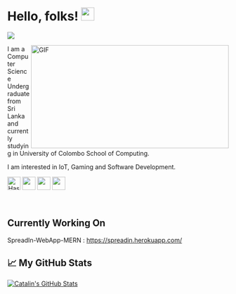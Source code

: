 # Hello, folks! <img src="https://raw.githubusercontent.com/MartinHeinz/MartinHeinz/master/wave.gif" width="30px">

![](https://visitor-badge.glitch.me/badge?page_id=hashan99)

<img align="right" alt="GIF" src="https://media.giphy.com/media/f3iwJFOVOwuy7K6FFw/giphy.gif" width="450" height="235" />

I am a Computer Science Undergraduate from Sri Lanka and currently studying in University of Colombo School of Computing.

I am interested in IoT, Gaming and Software Development. 

<!--<a href="https://www.facebook.com/hashan.c.kumarasinghe/"><img height="30" src="https://1.bp.blogspot.com/-WSdqH3gMHDk/U-xndvvQYrI/AAAAAAAABwg/9OLHbIjiTF8/s1600/facebook%2Blogo%2Bpng%2Btransparent%2Bbackground.png?raw=true"></a>-->
<a href="https://dev.to/hashan99"><img src="https://res.cloudinary.com/db957qd0z/image/upload/v1608641948/logos/dev-lite_mv4etz.png" alt="Hashan Kumarasinghe's DEV Profile" height="30" width="30"></a>
<a href="https://www.linkedin.com/in/hashan-chandima-910049196/"><img height="30" src="https://res.cloudinary.com/db957qd0z/image/upload/v1608641948/logos/linkedin-lite_z5zdw6.png?raw=true"></a>
<a href="https://www.instagram.com/hashan_hck98/"><img height="30" src="https://res.cloudinary.com/db957qd0z/image/upload/v1608641948/logos/instagram-lite_ipn5tw.png?raw=true"></a>
<a href="https://twitter.com/hashan_99/"><img height="30" src="https://res.cloudinary.com/db957qd0z/image/upload/v1608641948/logos/twitter-lite_wlvabk.png?raw=true"></a>
<!--<a href="https://www.buymeacoffee.com/hashan99"><img height="30" src="https://user-images.githubusercontent.com/16066404/77041853-a2044100-69e0-11ea-8da6-d64822a2c72a.jpg?raw=true"></a>-->&nbsp;&nbsp;






## Currently Working On 
SpreadIn-WebApp-MERN : https://spreadin.herokuapp.com/



## &#x1f4c8; My GitHub Stats

<!--<a href="https://github.com/hashan99/hashan99">
  <img align="center" src="https://github-readme-stats.vercel.app/api/top-langs/?username=hashan99&hide=java,html&title_color=ffffff&text_color=c9cacc&icon_color=2bbc8a&bg_color=1d1f21" />
</a>-->


<a href="https://github.com/hashan99/hashan99">
  <img align="center" src="https://github-readme-stats.vercel.app/api?username=hashan99&show_icons=true&line_height=27&count_private=true&title_color=ffffff&text_color=c9cacc&icon_color=2bbc8a&bg_color=1d1f21" alt="Catalin's GitHub Stats" />
</a>
